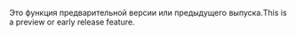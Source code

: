 <span data-ttu-id="cd535-101">Это функция предварительной версии или предыдущего выпуска.</span><span class="sxs-lookup"><span data-stu-id="cd535-101">This is a preview or early release feature.</span></span>